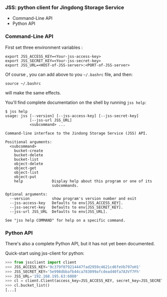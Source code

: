 ### JSS: python client for Jingdong Storage Service


* Command-Line API
* Python API


### Command-Line  API
First set three environment variables :
```
export JSS_ACCESS_KEY=<Your-jss-access-key>
export JSS_SECRET_KEY=<Your-jss-secret-key>
export JSS_URL=<HOST-of-JSS-server>:<PORT-of-JSS-server>
```
Of course , you can add above to you `~/.bashrc` file, and then:
```
source ~/.bashrc
```
will make the same effects.

You'll find complete documentation on the shell by running `jss help`:
```shell
$ jss help 
usage: jss [--version] [--jss-access-key] [--jss-secret-key]
           [--jss-url JSS_URL]
           <subcommand> ...

Command-line interface to the Jindong Storage Service (JSS) API.

Positional arguments:
  <subcommand>
    bucket-create
    bucket-delete
    bucket-list
    object-delete
    object-get
    object-list
    object-put
    help             Display help about this program or one of its
                     subcommands.

Optional arguments:
  --version          show program's version number and exit
  --jss-access-key   Defaults to env[JSS_ACCESS_KEY].
  --jss-secret-key   Defaults to env[JSS_SECRET_KEY].
  --jss-url JSS_URL  Defaults to env[JSS_URL].

See "jss help COMMAND" for help on a specific command.
```


### Python API
There's also a complete Python API, but it has not yet been documented.

Quick-start using jss-client for python:
```python
>>> from jssclient import client 
>>> JSS_ACCESS_KEY='9c379f079214447fad2959c4621cd6feVb797oH1'     
>>> JSS_SECRET_KEY='5e998dbbafb44ca783099afcdead40fa7A3Vf7Fh'
>>> JSS_URL='192.168.195.63:6080'
>>> cl = client.Client(access_key=JSS_ACCESS_KEY, secret_key=JSS_SECRET_KEY, jss_url=JSS_URL) 
>>> cl.bucket_list() 
[...]
```
